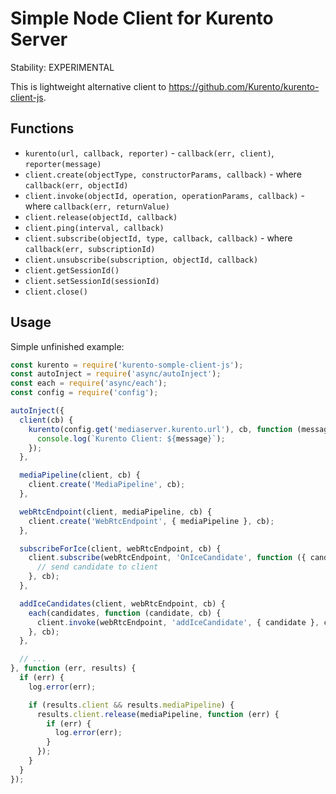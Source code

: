 # Simple Node Client for Kurento Server

Stability: EXPERIMENTAL

This is lightweight alternative client to https://github.com/Kurento/kurento-client-js.

## Functions

* `kurento(url, callback, reporter)` - `callback(err, client)`, `reporter(message)`
* `client.create(objectType, constructorParams, callback)` - where `callback(err, objectId)`
* `client.invoke(objectId, operation, operationParams, callback)` - where `callback(err, returnValue)`
* `client.release(objectId, callback)`
* `client.ping(interval, callback)`
* `client.subscribe(objectId, type, callback, callback)` - where `callback(err, subscriptionId)`
* `client.unsubscribe(subscription, objectId, callback)`
* `client.getSessionId()`
* `client.setSessionId(sessionId)`
* `client.close()`

## Usage

Simple unfinished example:

```javascript
const kurento = require('kurento-somple-client-js');
const autoInject = require('async/autoInject');
const each = require('async/each');
const config = require('config');

autoInject({
  client(cb) {
    kurento(config.get('mediaserver.kurento.url'), cb, function (message) {
      console.log(`Kurento Client: ${message}`);
    });      
  },

  mediaPipeline(client, cb) {
    client.create('MediaPipeline', cb);
  },

  webRtcEndpoint(client, mediaPipeline, cb) {
    client.create('WebRtcEndpoint', { mediaPipeline }, cb);
  },

  subscribeForIce(client, webRtcEndpoint, cb) {
    client.subscribe(webRtcEndpoint, 'OnIceCandidate', function ({ candidate }) {
      // send candidate to client
    }, cb);
  },

  addIceCandidates(client, webRtcEndpoint, cb) {
    each(candidates, function (candidate, cb) {
      client.invoke(webRtcEndpoint, 'addIceCandidate', { candidate }, cb);  
    }, cb);
  },

  // ...
}, function (err, results) {
  if (err) {
    log.error(err);

    if (results.client && results.mediaPipeline) {
      results.client.release(mediaPipeline, function (err) {
        if (err) {
          log.error(err);
        }
      });
    }
  }
});
```
